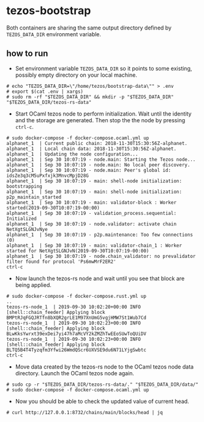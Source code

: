 # tezos-bootstrap

Both containers are sharing the same output directory defined by `TEZOS_DATA_DIR` environment variable.

## how to run
- Set environment variable `TEZOS_DATA_DIR` so it points to some existing, possibly empty directory on your local machine.
```
# echo "TEZOS_DATA_DIR=\"/home/tezos/bootstrap-data\"" > .env
# export $(cat .env | xargs)
# sudo rm -rf "$TEZOS_DATA_DIR" && mkdir -p "$TEZOS_DATA_DIR" "$TEZOS_DATA_DIR/tezos-rs-data"
``` 
- Start OCaml tezos node to perform initialization. Wait until the identity and the storage are generated. Then stop the
  the node by pressing `ctrl-c`.
```
# sudo docker-compose -f docker-compose.ocaml.yml up
alphanet_1  | Current public chain: 2018-11-30T15:30:56Z-alphanet.
alphanet_1  | Local chain data: 2018-11-30T15:30:56Z-alphanet.
alphanet_1  | Updating the node configuration...
alphanet_1  | Sep 30 10:07:19 - node.main: Starting the Tezos node...
alphanet_1  | Sep 30 10:07:19 - node.main: No local peer discovery.
alphanet_1  | Sep 30 10:07:19 - node.main: Peer's global id: idsZe3q3cM5uPxfxjk3MnvcMpjD28G
alphanet_1  | Sep 30 10:07:19 - main: shell-node initialization: bootstrapping
alphanet_1  | Sep 30 10:07:19 - main: shell-node initialization: p2p_maintain_started
alphanet_1  | Sep 30 10:07:19 - main: validator-block : Worker started(2019-09-30T10:07:19-00:00)
alphanet_1  | Sep 30 10:07:19 - validation_process.sequential: Initialized
alphanet_1  | Sep 30 10:07:19 - node.validator: activate chain NetXgtSLGNJvNye
alphanet_1  | Sep 30 10:07:19 - p2p.maintenance: Too few connections (0)
alphanet_1  | Sep 30 10:07:19 - main: validator-chain_1 : Worker started for NetXgtSLGNJvN(2019-09-30T10:07:19-00:00)
alphanet_1  | Sep 30 10:07:19 - node.chain_validator: no prevalidator filter found for protocol 'Ps6mwMrF2ER2'
ctrl-c
```

- Now launch the tezos-rs node and wait until you see that block are being applied.
```
# sudo docker-compose -f docker-compose.rust.yml up
..
tezos-rs-node_1  | 2019-09-30 10:02:20+00:00 INFO [shell::chain_feeder] Applying block BMPtRJqFGQJRTfn8bXQR2grLE1M97XnUmG5vgjHMW7St1Wub7Cd
tezos-rs-node_1  | 2019-09-30 10:02:23+00:00 INFO [shell::chain_feeder] Applying block BLwKksYwrxt39exDei7yi47h7aMcVY2kZMZhTwEEoSUwToQUiDV
tezos-rs-node_1  | 2019-09-30 10:02:23+00:00 INFO [shell::chain_feeder] Applying block BLTQ5B4T4Tyzqfm3Yfwi26WmdQScr6UXVSE9du6N71LYjgSwbtc
ctrl-c
```
- Move data created by the tezos-rs node to the OCaml tezos node data directory. Launch the OCaml tezos node again.

```
# sudo cp -r "$TEZOS_DATA_DIR/tezos-rs-data/." "$TEZOS_DATA_DIR/data/"
# sudo docker-compose -f docker-compose.ocaml.yml up
```

- Now you should be able to check the updated value of current head.
```
# curl http://127.0.0.1:8732/chains/main/blocks/head | jq
```
